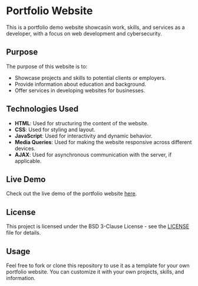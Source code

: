 #  Portfolio Website

This is a portfolio demo website showcasin work, skills, and services as a developer, with a focus on web development and cybersecurity.

## Purpose

The purpose of this website is to:

- Showcase  projects and skills to potential clients or employers.
- Provide information about  education and background.
- Offer  services in developing websites for businesses.

## Technologies Used

- **HTML**: Used for structuring the content of the website.
- **CSS**: Used for styling and layout.
- **JavaScript**: Used for interactivity and dynamic behavior.
- **Media Queries**: Used for making the website responsive across different devices.
- **AJAX**: Used for asynchronous communication with the server, if applicable.

## Live Demo

Check out the live demo of the portfolio website [here](https://akshay-k-a-dev.github.io/portfolio/).

## License

This project is licensed under the BSD 3-Clause License - see the [LICENSE](LICENSE) file for details.

## Usage

Feel free to fork or clone this repository to use it as a template for your own portfolio website. You can customize it with your own projects, skills, and information.
